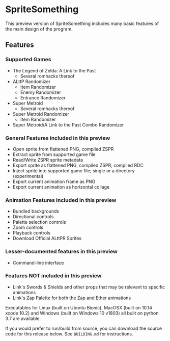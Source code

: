 # SpriteSomething

This preview version of SpriteSomething includes many basic features of the main design of the program.

## Features

### Supported Games

* The Legend of Zelda: A Link to the Past
  * Several romhacks thereof
* ALttP Randomizer
  * Item Randomizer
  * Enemy Randomizer
  * Entrance Randomizer
* Super Metroid
  * Several romhacks thereof
* Super Metroid Randomizer
  * Item Randomizer
* Super Metroid/A Link to the Past Combo Randomizer

### General Features included in this preview

* Open sprite from flattened PNG, compiled ZSPR
* Extract sprite from supported game file
* Read/Write ZSPR sprite metadata
* Export sprite as flattened PNG, compiled ZSPR, compiled RDC
* Inject sprite into supported game file; single or a directory (experimental)
* Export current animation frame as PNG
* Export current animation as horizontal collage

### Animation Features included in this preview

* Bundled backgrounds
* Directional controls
* Palette selection controls
* Zoom controls
* Playback controls
* Download Official ALttPR Sprites

### Lesser-documented features in this preview

* Command-line interface

### Features NOT included in this preview

* Link's Swords & Shields and other props that may be relevant to specific animations
* Link's Zap Palette for both the Zap and Ether animations

Executables for Linux (built on Ubuntu Bionic), MacOSX (built on 10.14 xcode 10.2) and Windows (built on Windows 10 v1803) all built on python 3.7 are available.

If you would prefer to run/build from source, you can download the source code for this release below.  See `BUILDING.md` for instructions.
